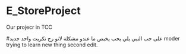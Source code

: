 # E_StoreProject
Our projecr in TCC


#على حب النبي يلي يحب يخبص ما عندو مشكلة 
لانو رح نكريت واحد جديد
moder trying to learn new thing
second edit.
